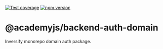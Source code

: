 [![Test coverage](https://codecov.io/gh//notaphplover/academy-manager/branch/main/graph/badge.svg?flag=%40academyjs%2Fbackend-auth-domain)](https://codecov.io/gh//notaphplover/academy-manager/branch/main/graph/badge.svg?flag=%40academyjs%2Fbackend-auth-domain)
[![npm version](https://img.shields.io/github/package-json/v//notaphplover/academy-manager?filename=packages%2Fbackend%2Fauth%2Fapplication%2Fpackage.json&style=plastic)](https://www.npmjs.com/package/@academyjs/backend-auth-domain)

# @academyjs/backend-auth-domain

Inversify monorepo domain auth package.
